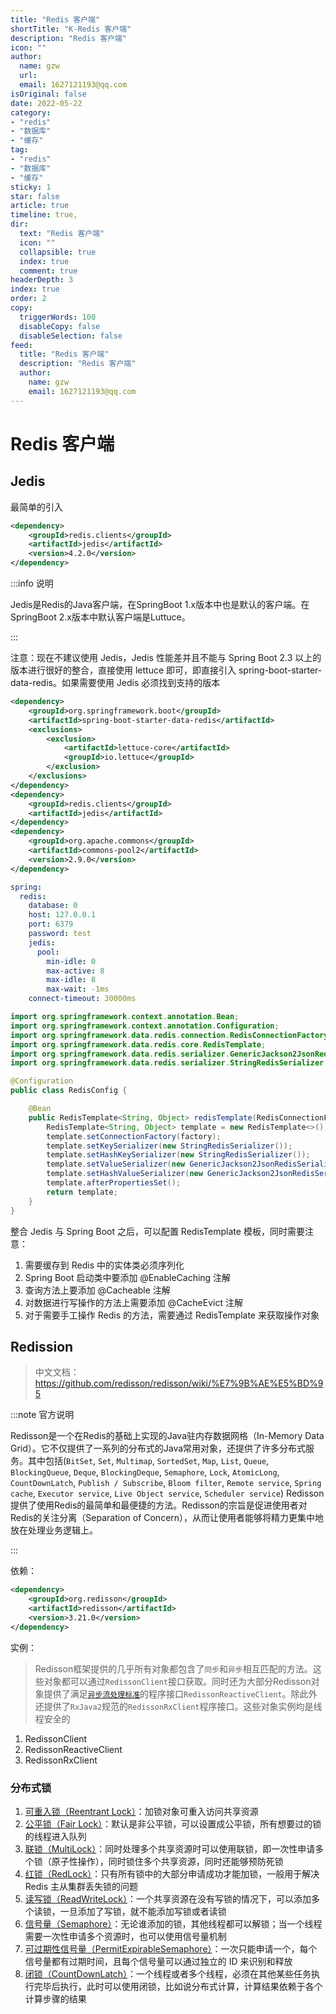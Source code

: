 ```yaml
---
title: "Redis 客户端"
shortTitle: "K-Redis 客户端"
description: "Redis 客户端"
icon: ""
author: 
  name: gzw
  url: 
  email: 1627121193@qq.com
isOriginal: false
date: 2022-05-22
category: 
- "redis"
- "数据库"
- "缓存"
tag:
- "redis"
- "数据库"
- "缓存"
sticky: 1
star: false
article: true
timeline: true,
dir:
  text: "Redis 客户端"
  icon: ""
  collapsible: true
  index: true
  comment: true
headerDepth: 3
index: true
order: 2
copy:
  triggerWords: 100
  disableCopy: false
  disableSelection: false
feed:
  title: "Redis 客户端"
  description: "Redis 客户端"
  author:
    name: gzw
    email: 1627121193@qq.com
---
```








# Redis 客户端



## Jedis

最简单的引入

```xml
<dependency>
    <groupId>redis.clients</groupId>
    <artifactId>jedis</artifactId>
    <version>4.2.0</version>
</dependency>
```

:::info 说明

Jedis是Redis的Java客户端，在SpringBoot 1.x版本中也是默认的客户端。在SpringBoot 2.x版本中默认客户端是Luttuce。

:::

注意：现在不建议使用 Jedis，Jedis 性能差并且不能与 Spring Boot 2.3 以上的版本进行很好的整合，直接使用 lettuce 即可，即直接引入 spring-boot-starter-data-redis。如果需要使用 Jedis 必须找到支持的版本

```xml
<dependency>
    <groupId>org.springframework.boot</groupId>
    <artifactId>spring-boot-starter-data-redis</artifactId>
    <exclusions>
        <exclusion>
            <artifactId>lettuce-core</artifactId>
            <groupId>io.lettuce</groupId>
        </exclusion>
    </exclusions>
</dependency>
<dependency>
    <groupId>redis.clients</groupId>
    <artifactId>jedis</artifactId>
</dependency>
<dependency>
    <groupId>org.apache.commons</groupId>
    <artifactId>commons-pool2</artifactId>
    <version>2.9.0</version>
</dependency>
```

```yaml
spring:
  redis:
    database: 0
    host: 127.0.0.1
    port: 6379
    password: test
    jedis:
      pool:
        min-idle: 0
        max-active: 8
        max-idle: 8
        max-wait: -1ms
    connect-timeout: 30000ms
```

```java
import org.springframework.context.annotation.Bean;
import org.springframework.context.annotation.Configuration;
import org.springframework.data.redis.connection.RedisConnectionFactory;
import org.springframework.data.redis.core.RedisTemplate;
import org.springframework.data.redis.serializer.GenericJackson2JsonRedisSerializer;
import org.springframework.data.redis.serializer.StringRedisSerializer;

@Configuration
public class RedisConfig {

    @Bean
    public RedisTemplate<String, Object> redisTemplate(RedisConnectionFactory factory) {
        RedisTemplate<String, Object> template = new RedisTemplate<>();
        template.setConnectionFactory(factory);
        template.setKeySerializer(new StringRedisSerializer());
        template.setHashKeySerializer(new StringRedisSerializer());
        template.setValueSerializer(new GenericJackson2JsonRedisSerializer());
        template.setHashValueSerializer(new GenericJackson2JsonRedisSerializer());
        template.afterPropertiesSet();
        return template;
    }
}
```

整合 Jedis 与 Spring Boot 之后，可以配置 RedisTemplate 模板，同时需要注意：

1. 需要缓存到 Redis 中的实体类必须序列化
2. Spring Boot 启动类中要添加 @EnableCaching 注解
3. 查询方法上要添加 @Cacheable 注解
4. 对数据进行写操作的方法上需要添加 @CacheEvict 注解
5. 对于需要手工操作 Redis 的方法，需要通过 RedisTemplate 来获取操作对象





## Redission

> 中文文档：https://github.com/redisson/redisson/wiki/%E7%9B%AE%E5%BD%95

:::note 官方说明

Redisson是一个在Redis的基础上实现的Java驻内存数据网格（In-Memory Data Grid）。它不仅提供了一系列的分布式的Java常用对象，还提供了许多分布式服务。其中包括(`BitSet`, `Set`, `Multimap`, `SortedSet`, `Map`, `List`, `Queue`, `BlockingQueue`, `Deque`, `BlockingDeque`, `Semaphore`, `Lock`, `AtomicLong`, `CountDownLatch`, `Publish / Subscribe`, `Bloom filter`, `Remote service`, `Spring cache`, `Executor service`, `Live Object service`, `Scheduler service`) Redisson提供了使用Redis的最简单和最便捷的方法。Redisson的宗旨是促进使用者对Redis的关注分离（Separation of Concern），从而让使用者能够将精力更集中地放在处理业务逻辑上。

:::

依赖：

```xml
<dependency>
    <groupId>org.redisson</groupId>
    <artifactId>redisson</artifactId>
    <version>3.21.0</version>
</dependency>
```

实例：

> Redisson框架提供的几乎所有对象都包含了`同步`和`异步`相互匹配的方法。这些对象都可以通过`RedissonClient`接口获取。同时还为大部分Redisson对象提供了满足[`异步流处理标准`](http://reactive-streams.org/)的程序接口`RedissonReactiveClient`。除此外还提供了`RxJava2`规范的`RedissonRxClient`程序接口。这些对象实例均是线程安全的

1. RedissonClient
2. RedissonReactiveClient
3. RedissonRxClient



### 分布式锁

1. [可重入锁（Reentrant Lock）](https://github.com/redisson/redisson/wiki/8.-分布式锁和同步器#81-可重入锁reentrant-lock)：加锁对象可重入访问共享资源
2. [公平锁（Fair Lock）](https://github.com/redisson/redisson/wiki/8.-分布式锁和同步器#82-公平锁fair-lock)：默认是非公平锁，可以设置成公平锁，所有想要过的锁的线程进入队列
3. [联锁（MultiLock）](https://github.com/redisson/redisson/wiki/8.-分布式锁和同步器#83-联锁multilock)：同时处理多个共享资源时可以使用联锁，即一次性申请多个锁（原子性操作），同时锁住多个共享资源，同时还能够预防死锁
4. [红锁（RedLock）](https://github.com/redisson/redisson/wiki/8.-分布式锁和同步器#84-红锁redlock)：只有所有锁中的大部分申请成功才能加锁，一般用于解决 Redis 主从集群丢失锁的问题
5. [读写锁（ReadWriteLock）](https://github.com/redisson/redisson/wiki/8.-分布式锁和同步器#85-读写锁readwritelock)：一个共享资源在没有写锁的情况下，可以添加多个读锁，一旦添加了写锁，就不能添加写锁或者读锁  
6. [信号量（Semaphore）](https://github.com/redisson/redisson/wiki/8.-分布式锁和同步器#86-信号量semaphore)：无论谁添加的锁，其他线程都可以解锁；当一个线程需要一次性申请多个资源时，也可以使用信号量机制
7. [可过期性信号量（PermitExpirableSemaphore）](https://github.com/redisson/redisson/wiki/8.-分布式锁和同步器#87-可过期性信号量permitexpirablesemaphore)：一次只能申请一个，每个信号量都有过期时间，且每个信号量可以通过独立的 ID 来识别和释放
8. [闭锁（CountDownLatch）](https://github.com/redisson/redisson/wiki/8.-分布式锁和同步器#88-闭锁countdownlatch)：一个线程或者多个线程，必须在其他某些任务执行完毕后执行，此时可以使用闭锁，比如说分布式计算，计算结果依赖于各个计算步骤的结果

